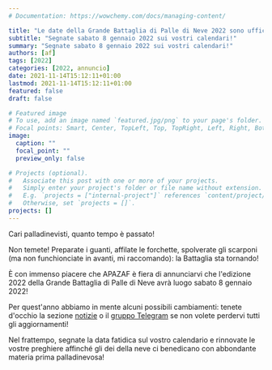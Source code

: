 ```yaml
---
# Documentation: https://wowchemy.com/docs/managing-content/

title: "Le date della Grande Battaglia di Palle di Neve 2022 sono ufficiali!"
subtitle: "Segnate sabato 8 gennaio 2022 sui vostri calendari!"
summary: "Segnate sabato 8 gennaio 2022 sui vostri calendari!"
authors: [af]
tags: [2022]
categories: [2022, annuncio]
date: 2021-11-14T15:12:11+01:00
lastmod: 2021-11-14T15:12:11+01:00
featured: false
draft: false

# Featured image
# To use, add an image named `featured.jpg/png` to your page's folder.
# Focal points: Smart, Center, TopLeft, Top, TopRight, Left, Right, BottomLeft, Bottom, BottomRight.
image:
  caption: ""
  focal_point: ""
  preview_only: false

# Projects (optional).
#   Associate this post with one or more of your projects.
#   Simply enter your project's folder or file name without extension.
#   E.g. `projects = ["internal-project"]` references `content/project/deep-learning/index.md`.
#   Otherwise, set `projects = []`.
projects: []
---
```


Cari palladinevisti, quanto tempo è passato!

Non temete! Preparate i guanti, affilate le forchette, spolverate gli scarponi (ma non funchionciate in avanti, mi raccomando): la Battaglia sta tornando!

È con immenso piacere che APAZAF è fiera di annunciarvi che l'edizione 2022 della Grande Battaglia di Palle di Neve avrà luogo sabato 8 gennaio 2022!

Per quest'anno abbiamo in mente alcuni possibili cambiamenti: tenete d'occhio la sezione [notizie](/it/post) o il [gruppo Telegram](https://t.me/joinchat/UsNhFbmVl6W_Odyz) se non volete perdervi tutti gli aggiornamenti!

Nel frattempo, segnate la data fatidica sul vostro calendario e rinnovate le vostre preghiere affinché gli dei della neve ci benedicano con abbondante materia prima palladinevosa!
